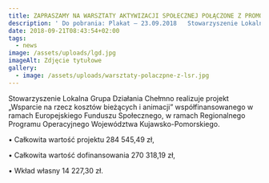 ```yaml
---
title: ZAPRASZAMY NA WARSZTATY AKTYWIZACJI SPOŁECZNEJ POŁĄCZONE Z PROMOCJĄ LSR
description: ' Do pobrania: Plakat – 23.09.2018   Stowarzyszenie Lokalna Grupa Działania Chełmno realizuje projekt „Wsparcie na rzecz kosztów bieżących i animacji” współfinansowanego w ramach [...]'
date: 2018-09-21T08:43:54+02:00
tags:
  - news
image: /assets/uploads/lgd.jpg
imageAlt: Zdjęcie tytułowe
gallery:
  - image: /assets/uploads/warsztaty-polaczpne-z-lsr.jpg
---
```

Stowarzyszenie Lokalna Grupa Działania Chełmno realizuje projekt „Wsparcie na rzecz kosztów bieżących i animacji” współfinansowanego w ramach Europejskiego Funduszu Społecznego, w ramach Regionalnego Programu Operacyjnego Województwa Kujawsko-Pomorskiego.



• Całkowita wartość projektu 284 545,49 zł,



• Całkowita wartość dofinansowania 270 318,19 zł,



• Wkład własny 14 227,30 zł.
